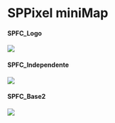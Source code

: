 # SPPixel miniMap


#### SPFC_Logo
[![](https://raw.githubusercontent.com/Felipefury/minimapsp/master/images/spfcLogo.png.png)](http://pixelcanvas.io/@4184,-502)

#### SPFC_Independente
[![](https://raw.githubusercontent.com/Felipefury/minimapsp/master/images/Independente.png)](http://pixelcanvas.io/@3589,-514)

#### SPFC_Base2
[![](https://raw.githubusercontent.com/Felipefury/minimapsp/master/images/spfcBase2.png)](http://pixelcanvas.io/@1078,-1193)
